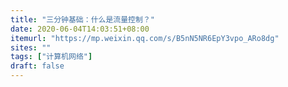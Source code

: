 ```yaml
---
title: "三分钟基础：什么是流量控制？"
date: 2020-06-04T14:03:51+08:00
itemurl: "https://mp.weixin.qq.com/s/B5nN5NR6EpY3vpo_ARo8dg"
sites: ""
tags: ["计算机网络"]
draft: false
---
```


